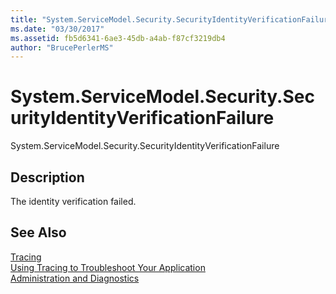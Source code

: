 ```yaml
---
title: "System.ServiceModel.Security.SecurityIdentityVerificationFailure"
ms.date: "03/30/2017"
ms.assetid: fb5d6341-6ae3-45db-a4ab-f87cf3219db4
author: "BrucePerlerMS"
---
```

# System.ServiceModel.Security.SecurityIdentityVerificationFailure
System.ServiceModel.Security.SecurityIdentityVerificationFailure  
  
## Description  
 The identity verification failed.  
  
## See Also  
 [Tracing](../../../../../docs/framework/wcf/diagnostics/tracing/index.md)  
 [Using Tracing to Troubleshoot Your Application](../../../../../docs/framework/wcf/diagnostics/tracing/using-tracing-to-troubleshoot-your-application.md)  
 [Administration and Diagnostics](../../../../../docs/framework/wcf/diagnostics/index.md)
